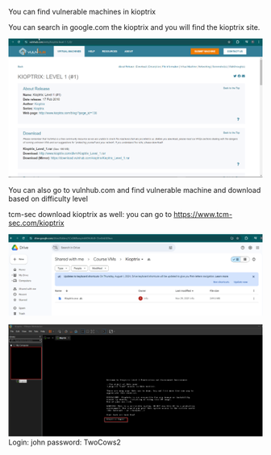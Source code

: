 
You can find vulnerable machines in kioptrix

You can search in google.com the kioptrix and you will find the kioptrix site.

![Alt](Kioptrix.png)

You can also go to vulnhub.com and find vulnerable machine and download based on difficulty level

tcm-sec download kioptrix as well: you can go to https://www.tcm-sec.com/kioptrix

![Alt](Kioptrix_download_ova.png)

![Alt](kioptrix_login.png)
Login: john
password: TwoCows2

